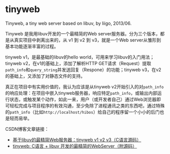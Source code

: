 tinyweb
=======

Tinyweb, a tiny web server based on libuv, by liigo, 2013/06.

Tinyweb 是我用libuv开发的一个最精简的Web server服务器。分为三个版本，都是从真实项目中剥离出来的，从 v1 到 v2 到 v3，就是一个Web server从雏形到基本功能逐渐丰富的过程。

tinyweb v1，是最基础的libuv的hello world，可用来学习libuv的入门用法；tinyweb v2，在v1的基础上，添加了解析HTTP GET请求（Request）提取`path_info`和`query_string`并发送回复（Respone）的功能；tinyweb v3，在v2的基础上，又添加了对静态文件的支持。

真正在项目中有实用价值的，我认为应该是从tinyweb v2开始引入的对`path_info`的响应处理：在项目中嵌入tinyweb服务器，响应特定`path_info`，或输出内部运行状态，或触发某个动作，如此一来，用户（或开发者自己）通过Web浏览器即可轻松完成与项目程序的有效沟通，至少免除了进程通讯之类的东西吧，通过特殊的`path_info`（比如`http://localhost/hibos`）给自己的程序留一个小小的后门也是轻而易举。

CSDN博客文章链接：

 - [基于libuv的最精简Web服务器：tinyweb v1 v2 v3（C语言源码）](http://blog.csdn.net/liigo/article/details/38424417)
 - [tinyweb: C语言 + libuv 开发的最精简的WebServer（附源码）](http://blog.csdn.net/liigo/article/details/9149415)
